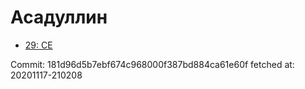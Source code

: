 # Асадуллин
- [29: CE](29.md)

Commit: 181d96d5b7ebf674c968000f387bd884ca61e60f
 fetched at: 20201117-210208
